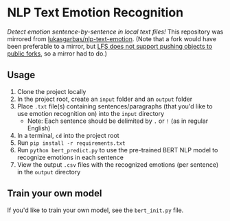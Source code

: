 # NLP Text Emotion Recognition
*Detect emotion sentence-by-sentence in local text files!* This repository was mirrored from [lukasgarbas/nlp-text-emotion](https://github.com/lukasgarbas/nlp-text-emotion). (Note that a fork would have been preferable to a mirror, but [LFS does not support pushing objects to public forks](https://github.com/git-lfs/git-lfs/issues/1906), so a mirror had to do.)

## Usage
1. Clone the project locally
2. In the project root, create an `input` folder and an `output` folder
3. Place `.txt` file(s) containing sentences/paragraphs (that you'd like to use emotion recognition on) into the `input` directory
    - Note: Each sentence should be delimited by `.` or `!` (as in regular English)
4. In a terminal, `cd` into the project root
5. Run `pip install -r requirements.txt`
6. Run `python bert_predict.py` to use the pre-trained BERT NLP model to recognize emotions in each sentence
7. View the output `.csv` files with the recognized emotions (per sentence) in the `output` directory

## Train your own model
If you'd like to train your own model, see the `bert_init.py` file.